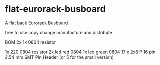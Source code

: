 # flat-eurorack-busboard
A flat back Eurorack Busboard

free to use copy change manufacture and distribute


BOM
2x 1k 0804 resistor

1x 220 0804 resistor
2x led red 0804
1x led green 0804
17 x 2x8 P 16 pin 2.54 mm SMT Pin Header (or 5 for the small version)

